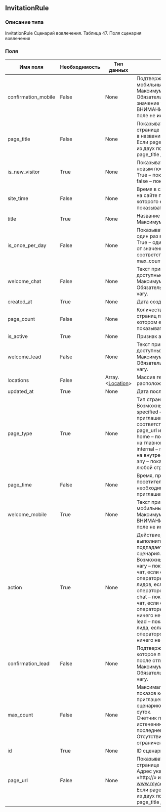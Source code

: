 
## InvitationRule

### Описание типа
InvitationRule
Сценарий вовлечения.
Таблица 47. Поля сценария вовлечения


### Поля

| Имя поля | Необходимость | Тип данных | Комментарий |
|---|---|---|---|
|confirmation_mobile|False|None|Подтверждающее сообщение для мобильных устройств.<br/>Максимум 180 символов.<br/>Обязательно, если action имеет значение vary или lead.<br/>ВНИМАНИЕ! В данный момент это поле не используется.<br/>|
|page_title|False|None|Показывать приглашение на странице с указанной подстрокой в названии (тег «title»).<br/>Если page_type=specified, то одно из двух полей page_url или page_title должно быть указано.<br/>|
|is_new_visitor|True|None|Показывать приглашение только новым посетителям.<br/>True – показывать только новым, false – показывать всем.<br/>|
|site_time|False|None|Время в секундах, проведенное на сайте посетителем, после которого ему необходимо показывать приглашение.<br/>|
|title|True|None|Название сценария.<br/>Максимум 70 символов.<br/>|
|is_once_per_day|False|None|Показывать приглашение только один раз в сутки.<br/>True – один раз, вне зависимости от значения max_count, false – в соответствии со значением max_count.<br/>|
|welcome_chat|False|None|Текст приглашения, если есть доступные операторы.<br/>Максимум 300 символов.<br/>Обязательно для action = chat или vary.<br/>|
|created_at|True|None|Дата создания.<br/>|
|page_count|False|None|Количество просмотренных страниц посетителем, при котором ему необходимо показывать приглашение.<br/>|
|is_active|True|None|Признак активности сценария.<br/>|
|welcome_lead|False|None|Текст приглашения, если нет доступных операторов.<br/>Максимум 300 символов.<br/>Обязательно для action = lead или vary.<br/>|
|locations|False|Array.<[Location](/docs/types/Location.md)>|Массив географических расположений.<br/>|
|updated_at|True|None|Дата последнего обновления.<br/>|
|page_type|True|None|Тип страницы.<br/>Возможные значения:<br/>specified – показывать приглашение на странице, соответствующей критериям page_url и page_title.<br/>home – показывать приглашение на главной страницы;<br/>internal – показывать приглашение на внутренней странице;<br/>any – показывать приглашение на любой странице.<br/>|
|page_time|False|None|Время, проведенное на странице посетителем, после которого ему необходимо показывать приглашение.<br/>|
|welcome_mobile|True|None|Текст приглашения для мобильных устройств.<br/>Максимум 130 символов.<br/>ВНИМАНИЕ! В данный момент это поле не используется.<br/>|
|action|True|None|Действие, которое следует выполнить, если ситуация подпадает под настройки сценария.<br/>Возможные значения:<br/>vary – показать приглашение в чат, если есть доступные операторы или форму генератора лидов, если доступных операторов нет.<br/>chat – показать приглашение в чат, если есть активные операторы. В противном случае ничего не показывать;<br/>lead – показать форму генератора лида, если нет активных операторов. В противном случае ничего не показывать.<br/>|
|confirmation_lead|False|None|Подтверждающее сообщение, которое показывается посетителю после отправки формы лида.<br/>Максимум 180 символов.<br/>Обязательно для action = lead или vary.<br/>|
|max_count|False|None|Максимальное количество показов конкретному посетителю приглашений по данному сценарию в течение календарных суток.<br/>Счетчик показов обнуляется по истечению суток с момента последнего показа.<br/>Отсутствие значения или 0 – ограничения нет.<br/>|
|id|True|None|ID сценария.<br/>|
|page_url|False|None|Показывать приглашение на странице с указанным адресом.<br/>Адрес указывается без приставки «http://» или «https://», например:<br/>www.mycompany.ru/about/contacts<br/>Если page_type=specified, то одно из двух полей page_url или page_title должно быть указано.<br/>|
